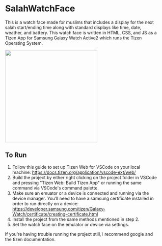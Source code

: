 # SalahWatchFace

This is a watch face made for muslims that includes a display for the next salah start/ending time along with standard displays like time, date, weather, and battery.
This watch face is written in HTML, CSS, and JS as a Tizen App for Samsung Galaxy Watch Active2 which runs the Tizen Operating System.

<p>
  <img src="https://lh3.googleusercontent.com/6wGNTWq0py-s0GNF1V7O1_Wr3F29ne_ddZEExMHt1-vmAsQvuB-ewvw_20hBDmV8NMS1cp62I2Miz7UDiKw3KknOzFwe-PY4OJj3EVyuAH_VQa9Z4fhg4HoPwSLozfeplpSuNHfgQDa5ERLQl8R0q-TFxDovfb_X8pcboc_WR6w_QKNxwXLX4t1LLhu1fxBG-Q96m_Bk61n-omORBQJxud8HySaPMB9PjAGUaNwx3aZsjuvN7gP2FeKrnAdyI_ZHmUlYr9I9bEkx7VKtzn7e7PSaWcjgKIVZBsgYqTl7BX3IxMAb2ghEfXyUPDZWwueT1eq1s3Sdj7salndGK5go-IU9v95Mb_xSB0zUJ1dO2aWoF5qr5QgwCQNZXbA5NCKR0GMja-LTiLReTiAcKRc3_syvj1Pjl61exo2h5X533cAvKYussGXk2RHE8hNThoIMngKTDLd4FQEIWvza9RHEu31TawsjckFQ9MxIrsmeC5pzhH9RFmkzRrnqqfx7BO-dfbdlGnPi4VOqvd9ZBEH39_LJbd-7Xe1h2RwFwJUf_9XMLt9rfqNBGLiyUbBbVXEmpDedxEORbupplFYgYykPRwyPK_6C5U4oQJsxbqXKk_F6e59ALs9LgOSqpjk4wvqWXMeVXAzSSEx8REw4D2RzltMqf3bKPYq6jfN18cbF6WgBq0p5LXwGsQMTNn91gQ4gywLCgwhKDPT4I2Di49hUQ2s=w892-h900-no?authuser=0" width="300" height="300"/>
</p>

## To Run
1. Follow this guide to set up Tizen Web for VSCode on your local machine: https://docs.tizen.org/application/vscode-ext/web/
2. Build the project by either right clicking on the project folder in VSCode and pressing "Tizen Web: Build Tizen App" or running the same command via VSCode's command palette.
3. Make sure an emuator or a device is connected and running via the device manager. You'll need to have a samsung certificate installed in order to run directly on a device: https://developer.samsung.com/tizen/Galaxy-Watch/certificate/creating-certificate.html
4. Install the project from the same methods mentioned in step 2.
5. Set the watch face on the emulator or device via settings.

If you're having trouble running the project still, I recommend google and the tizen documentation.
